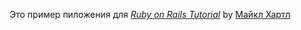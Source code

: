 Это пример пиложения для 
[*Ruby on Rails Tutorial*](http"//railstutorial.org)
by [Майкл Хартл](http://michelhartl.com/)
